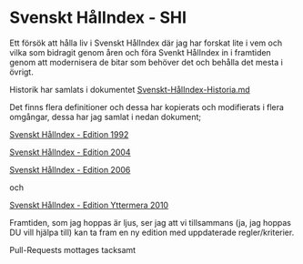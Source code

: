 # Svenskt HålIndex - SHI

Ett försök att hålla liv i Svenskt HålIndex där jag har forskat lite i vem och vilka som bidragit genom åren och föra Svenkt HålIndex in i framtiden genom att modernisera de bitar som behöver det och behålla det mesta i övrigt.

Historik har samlats i dokumentet [Svenskt-HålIndex-Historia.md](./Svenskt-HålIndex-Historia.md)

Det finns flera definitioner och dessa har kopierats och modifierats i flera omgångar, dessa har jag samlat i nedan dokument;

[Svenskt HålIndex - Edition 1992](./Svenskt-HålIndex-Instruktion-1992.md)

[Svenskt HålIndex - Edition 2004](./Svenskt-HålIndex-Instruktion-2004.md)

[Svenskt HålIndex - Edition 2006](./Svenskt-HålIndex-Instruktion-2006.md)

och 

[Svenskt HålIndex - Edition Yttermera 2010](./Svenskt-HålIndex-Yttermera-2010.md)



Framtiden, som jag hoppas är ljus, ser jag att vi tillsammans (ja, jag hoppas DU vill hjälpa till) kan ta fram en ny edition med uppdaterade regler/kriterier.



Pull-Requests mottages tacksamt

